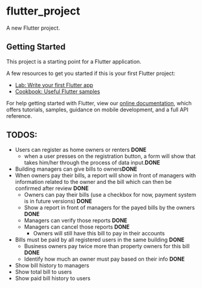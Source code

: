 # flutter_project

A new Flutter project.

## Getting Started

This project is a starting point for a Flutter application.

A few resources to get you started if this is your first Flutter project:

- [Lab: Write your first Flutter app](https://flutter.dev/docs/get-started/codelab)
- [Cookbook: Useful Flutter samples](https://flutter.dev/docs/cookbook)

For help getting started with Flutter, view our
[online documentation](https://flutter.dev/docs), which offers tutorials,
samples, guidance on mobile development, and a full API reference.

## TODOS:

- Users can register as home owners or renters **DONE**
	- when a user presses on the registration button, a form will show that takes him/her through the 
	process of data input.**DONE**
- Building managers can give bills to owners**DONE**
- When owners pay their bills, a report will show in front of managers with information related to the owner and the bill which can then be confirmed after review **DONE**
	- Owners can pay their bills (use a checkbox for now, payment system is in future versions) **DONE**
	- Show a report in front of managers for the payed bills by the owners **DONE**
	- Managers can verify those reports **DONE**
	- Managers can cancel those reports **DONE**
		- Owners will still have this bill to pay in their accounts
- Bills must be paid by all registered users in the same building **DONE**
	- Business owners pay twice more than property owners for this bill **DONE**
	- Identify how much an owner must pay based on their info **DONE**
- Show bill history to managers
- Show total bill to users
- Show paid bill history to users


